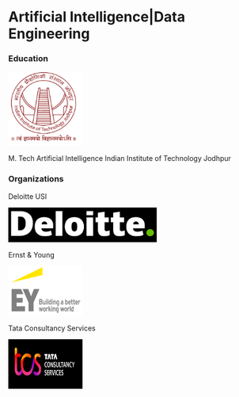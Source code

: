# Artificial Intelligence|Data Engineering
### Education
<img src="Images/IITJ_LOGO.PNG" alt="IITJ_LOGO" width="150" height="150">

M. Tech Artificial Intelligence 
Indian Institute of Technology Jodhpur

### Organizations 
Deloitte USI 

<img src="Images/DELOITTE.PNG" alt="DELOITTE" width="300" height="70">

Ernst & Young

<img src="Images/EY.PNG" alt="EY" width="150" height="100">

Tata Consultancy Services 

<img src="Images/TCS.PNG" alt="TCS" width="150" height="100">
